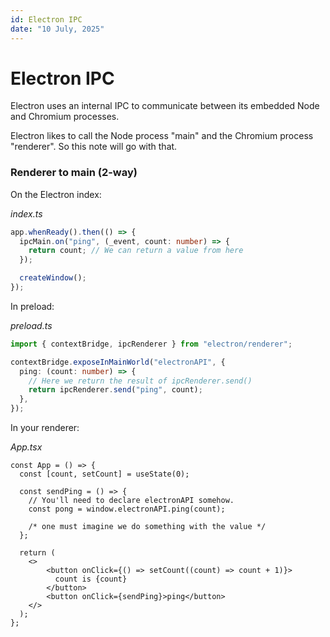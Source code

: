 ```yaml
---
id: Electron IPC
date: "10 July, 2025"
---
```


# Electron IPC

Electron uses an internal IPC to communicate between its embedded Node and
Chromium processes.

Electron likes to call the Node process "main" and the Chromium process
"renderer". So this note will go with that.

### Renderer to main (2-way)

On the Electron index:

_index.ts_
```typescript
app.whenReady().then(() => {
  ipcMain.on("ping", (_event, count: number) => {
    return count; // We can return a value from here
  });

  createWindow();
});
```

In preload:

_preload.ts_
```typescript
import { contextBridge, ipcRenderer } from "electron/renderer";

contextBridge.exposeInMainWorld("electronAPI", {
  ping: (count: number) => {
    // Here we return the result of ipcRenderer.send()
    return ipcRenderer.send("ping", count); 
  },
});
```

In your renderer:

_App.tsx_
```tsx
const App = () => {
  const [count, setCount] = useState(0);

  const sendPing = () => {
    // You'll need to declare electronAPI somehow.
    const pong = window.electronAPI.ping(count);

    /* one must imagine we do something with the value */
  };

  return (
    <>
        <button onClick={() => setCount((count) => count + 1)}>
          count is {count}
        </button>
        <button onClick={sendPing}>ping</button>
    </>
  );
};
```

